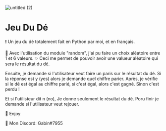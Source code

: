 ![untitled (2)](https://user-images.githubusercontent.com/79531012/120892476-d1679380-c60e-11eb-875e-8c4e04a656ae.png)
# Jeu Du Dé
❗ Un jeu du dé totalement fait en Python par moi, et en français.

🔮 Avec l'utilisation du module "random", j'ai pu faire un choix aléatoire entre 1 et 6 valeurs.
✨ Ceci me permet de pouvoir avoir une valueur aléatoire qui sera le résultat du dé.

Ensuite, je demande si l'utilisateur veut faire un paris sur le résultat du dé.
Si la réponse est y (yes) alors je demande quel chiffre parier.
Après, je vérifie si le dé est égal au chiffre parié, si c'est égal, alors c'est gagné.
Sinon c'est perdu !

Et si l'utilisteur dit n (no), Je donne seulement le résultat du dé.
Poru finir je demande si l'utilisateur veut rejouer.

💖 Enjoy

🎫 Mon Discord: Gabin#7955
